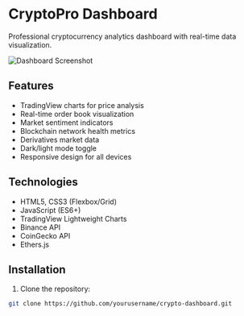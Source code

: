 # CryptoPro Dashboard

Professional cryptocurrency analytics dashboard with real-time data visualization.

![Dashboard Screenshot](screenshot.png)

## Features
- TradingView charts for price analysis
- Real-time order book visualization
- Market sentiment indicators
- Blockchain network health metrics
- Derivatives market data
- Dark/light mode toggle
- Responsive design for all devices

## Technologies
- HTML5, CSS3 (Flexbox/Grid)
- JavaScript (ES6+)
- TradingView Lightweight Charts
- Binance API
- CoinGecko API
- Ethers.js

## Installation
1. Clone the repository:
```bash
git clone https://github.com/yourusername/crypto-dashboard.git